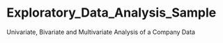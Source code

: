 # Exploratory_Data_Analysis_Sample
Univariate, Bivariate and Multivariate Analysis of a Company Data
